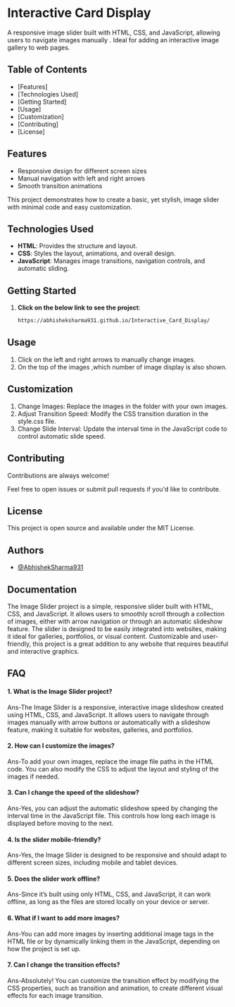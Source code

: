 
# Interactive Card Display

A responsive image slider built with HTML, CSS, and JavaScript, allowing users to navigate images manually . Ideal for adding an interactive image gallery to web pages.


## Table of Contents

- [Features]
- [Technologies Used]
- [Getting Started]
- [Usage]
- [Customization]
- [Contributing]
- [License]


## Features

- Responsive design for different screen sizes
- Manual navigation with left and right arrows
- Smooth transition animations

This project demonstrates how to create a basic, yet stylish, image slider with minimal code and easy customization.


## Technologies Used

- **HTML**: Provides the structure and layout.
- **CSS**: Styles the layout, animations, and overall design.
- **JavaScript**: Manages image transitions, navigation controls, and automatic sliding.

## Getting Started

1. **Click on the below link to see the project**:
   ```bash
   https://abhisheksharma931.github.io/Interactive_Card_Display/
## Usage

1. Click on the left and right arrows to manually change images.
2. On the top of the images ,which number of image display is also shown.


## Customization

1. Change Images: Replace the images in the folder with your own images.
2. Adjust Transition Speed: Modify the CSS transition duration in the style.css file.
3. Change Slide Interval: Update the interval time in the JavaScript code to control automatic slide speed.


## Contributing

Contributions are always welcome!

Feel free to open issues or submit pull requests if you'd like to contribute.


## License

This project is open source and available under the MIT License.


## Authors

- [@AbhishekSharma931](https://github.com/AbhishekSharma931)


## Documentation

The Image Slider project is a simple, responsive slider built with HTML, CSS, and JavaScript. It allows users to smoothly scroll through a collection of images, either with arrow navigation or through an automatic slideshow feature. The slider is designed to be easily integrated into websites, making it ideal for galleries, portfolios, or visual content. Customizable and user-friendly, this project is a great addition to any website that requires beautiful and interactive graphics.



## FAQ

#### 1. What is the Image Slider project?
Ans-The Image Slider is a responsive, interactive image slideshow created using HTML, CSS, and JavaScript. It allows users to navigate through images manually with arrow buttons or automatically with a slideshow feature, making it suitable for websites, galleries, and portfolios.

#### 2. How can I customize the images?
Ans-To add your own images, replace the image file paths in the HTML code. You can also modify the CSS to adjust the layout and styling of the images if needed.

#### 3. Can I change the speed of the slideshow?
Ans-Yes, you can adjust the automatic slideshow speed by changing the interval time in the JavaScript file. This controls how long each image is displayed before moving to the next.

#### 4. Is the slider mobile-friendly?
Ans-Yes, the Image Slider is designed to be responsive and should adapt to different screen sizes, including mobile and tablet devices.

#### 5. Does the slider work offline?
Ans-Since it’s built using only HTML, CSS, and JavaScript, it can work offline, as long as the files are stored locally on your device or server.

#### 6. What if I want to add more images?
Ans-You can add more images by inserting additional image tags in the HTML file or by dynamically linking them in the JavaScript, depending on how the project is set up.

#### 7. Can I change the transition effects?
Ans-Absolutely! You can customize the transition effect by modifying the CSS properties, such as transition and animation, to create different visual effects for each image transition.



